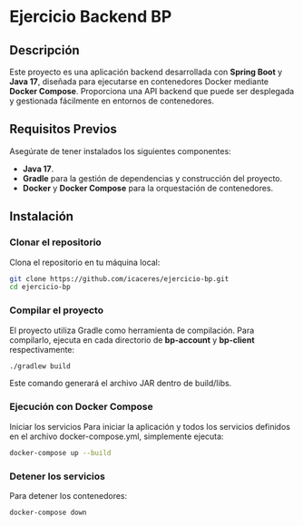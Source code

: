 # Ejercicio Backend BP

## Descripción
Este proyecto es una aplicación backend desarrollada con **Spring Boot** y **Java 17**, diseñada para ejecutarse en contenedores Docker mediante **Docker Compose**. Proporciona una API backend que puede ser desplegada y gestionada fácilmente en entornos de contenedores.

## Requisitos Previos
Asegúrate de tener instalados los siguientes componentes:

- **Java 17**.
- **Gradle** para la gestión de dependencias y construcción del proyecto.
- **Docker** y **Docker Compose** para la orquestación de contenedores.

## Instalación

### Clonar el repositorio
Clona el repositorio en tu máquina local:

```bash
git clone https://github.com/icaceres/ejercicio-bp.git
cd ejercicio-bp
```

### Compilar el proyecto
El proyecto utiliza Gradle como herramienta de compilación. Para compilarlo, ejecuta en cada directorio de **bp-account** y **bp-client** respectivamente:

```bash
./gradlew build
```
Este comando generará el archivo JAR dentro de build/libs.

### Ejecución con Docker Compose
Iniciar los servicios
Para iniciar la aplicación y todos los servicios definidos en el archivo docker-compose.yml, simplemente ejecuta:

```bash
docker-compose up --build
```

### Detener los servicios
Para detener los contenedores:

```bash
docker-compose down
```
